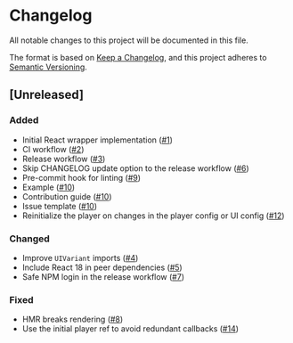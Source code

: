 # Changelog

All notable changes to this project will be documented in this file.

The format is based on [Keep a Changelog](https://keepachangelog.com/en/1.0.0),
and this project adheres to [Semantic Versioning](https://semver.org/spec/v2.0.0.html).

## [Unreleased]

### Added

- Initial React wrapper implementation ([#1](https://github.com/bitmovin/bitmovin-player-react/pull/1))
- CI workflow ([#2](https://github.com/bitmovin/bitmovin-player-react/pull/2))
- Release workflow ([#3](https://github.com/bitmovin/bitmovin-player-react/pull/3))
- Skip CHANGELOG update option to the release workflow  ([#6](https://github.com/bitmovin/bitmovin-player-react/pull/6))
- Pre-commit hook for linting ([#9](https://github.com/bitmovin/bitmovin-player-react/pull/9))
- Example ([#10](https://github.com/bitmovin/bitmovin-player-react/pull/10))
- Contribution guide ([#10](https://github.com/bitmovin/bitmovin-player-react/pull/10))
- Issue template ([#10](https://github.com/bitmovin/bitmovin-player-react/pull/10))
- Reinitialize the player on changes in the player config or UI config ([#12](https://github.com/bitmovin/bitmovin-player-react/pull/12))

### Changed

- Improve `UIVariant` imports ([#4](https://github.com/bitmovin/bitmovin-player-react/pull/4))
- Include React 18 in peer dependencies ([#5](https://github.com/bitmovin/bitmovin-player-react/pull/5))
- Safe NPM login in the release workflow ([#7](https://github.com/bitmovin/bitmovin-player-react/pull/7))

### Fixed

- HMR breaks rendering ([#8](https://github.com/bitmovin/bitmovin-player-react/pull/8))
- Use the initial player ref to avoid redundant callbacks ([#14](https://github.com/bitmovin/bitmovin-player-react/pull/14))
